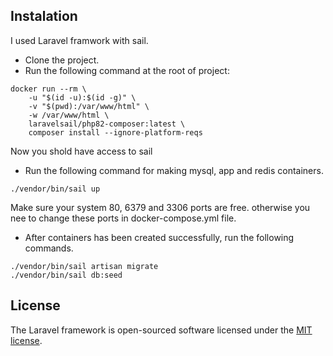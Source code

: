 
## Instalation
I used Laravel framwork with sail.
- Clone the project.
- Run the following command at the root of project:
```
docker run --rm \
    -u "$(id -u):$(id -g)" \
    -v "$(pwd):/var/www/html" \
    -w /var/www/html \
    laravelsail/php82-composer:latest \
    composer install --ignore-platform-reqs
```
Now you shold have access to sail
- Run the following command for making mysql, app and redis containers.
```
./vendor/bin/sail up

```
Make sure your system  80, 6379 and 3306 ports are free. otherwise you nee to change these ports in docker-compose.yml file.
- After containers has been created successfully, run the following commands.
```
./vendor/bin/sail artisan migrate
./vendor/bin/sail db:seed
```

## License

The Laravel framework is open-sourced software licensed under the [MIT license](https://opensource.org/licenses/MIT).
